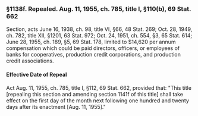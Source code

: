 ### §1138f. Repealed. Aug. 11, 1955, ch. 785, title I, §110(b), 69 Stat. 662 ###

Section, acts June 16, 1938, ch. 98, title VI, §66, 48 Stat. 269; Oct. 28, 1949, ch. 782, title XII, §1201, 63 Stat. 972; Oct. 24, 1951, ch. 554, §3, 65 Stat. 614; June 28, 1955, ch. 189, §5, 69 Stat. 178, limited to $14,620 per annum compensation which could be paid directors, officers, or employees of banks for cooperatives, production credit corporations, and production credit associations.

#### Effective Date of Repeal ####

Act Aug. 11, 1955, ch. 785, title I, §112, 69 Stat. 662, provided that: "This title [repealing this section and amending section 1141f of this title] shall take effect on the first day of the month next following one hundred and twenty days after its enactment [Aug. 11, 1955]."